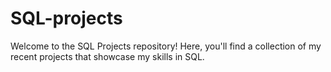 # SQL-projects
Welcome to the SQL Projects repository! 
Here, you'll find a collection of my recent projects that showcase my skills in SQL.
